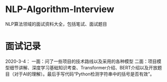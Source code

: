# NLP-Algorithm-Interview
NLP算法领域的面试资料大全，包括笔试、面试题目
# 面试记录
2020-3-4：
一面：问了一些项目的技术路线以及采用的各种模型
二面：项目模型细节讲解、深度学习基础知识考查、Transformer介绍、BERT介绍以及开放题目（对于AI的理解）。最后手写代码“Python检测字符串中的括号是否有效”。


